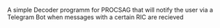 A simple Decoder programm for PROCSAG that will notify the user via a Telegram Bot when messages with a certain RIC are recieved
